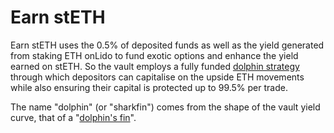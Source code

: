 # Earn stETH

Earn stETH uses the 0.5% of deposited funds as well as the yield generated from staking ETH onLido to fund exotic options and enhance the yield earned on stETH. So the vault employs a fully funded [dolphin strategy](broken-reference) through which depositors can capitalise on the upside ETH movements while also ensuring their capital is protected up to 99.5% per trade.&#x20;

The name "dolphin" (or "sharkfin") comes from the shape of the vault yield curve, that of a "[dolphin's fin](broken-reference)".
